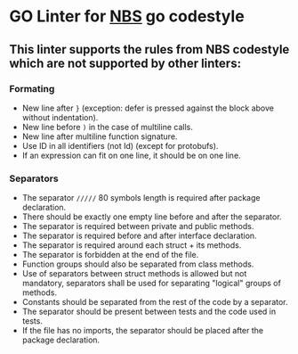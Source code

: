 # GO Linter for [NBS](https://github.com/ydb-platform/nbs) go codestyle

## This linter supports the rules from NBS codestyle which are not supported by other linters:

### Formating
- New line after `}` (exception: defer is pressed against the block above without indentation).
- New line before `)` in the case of multiline calls.
- New line after multiline function signature.
- Use ID in all identifiers (not Id) (except for protobufs).
- If an expression can fit on one line, it should be on one line.

### Separators
- The separator `/////` 80 symbols length is required after package declaration.
- There should be exactly one empty line before and after the separator.
- The separator is required between private and public methods.
- The separator is required before and after interface declaration.
- The separator is required around each struct + its methods.
- The separator is forbidden at the end of the file.
- Function groups should also be separated from class methods.
- Use of separators between struct methods is allowed but not mandatory, separators shall be used for separating "logical" groups of methods.
- Constants should be separated from the rest of the code by a separator.
- The separator should be present between tests and the code used in tests.
- If the file has no imports, the separator should be placed after the package declaration.
